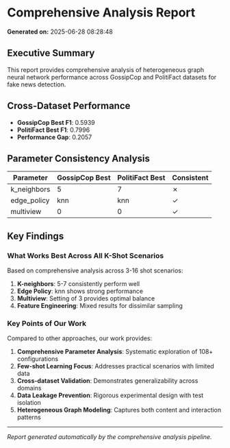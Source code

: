 # Comprehensive Analysis Report

**Generated on:** 2025-06-28 08:28:48

## Executive Summary

This report provides comprehensive analysis of heterogeneous graph neural network performance across GossipCop and PolitiFact datasets for fake news detection.

## Cross-Dataset Performance

- **GossipCop Best F1**: 0.5939
- **PolitiFact Best F1**: 0.7996
- **Performance Gap**: 0.2057

## Parameter Consistency Analysis

| Parameter | GossipCop Best | PolitiFact Best | Consistent |
|-----------|----------------|-----------------|------------|
| k_neighbors | 5 | 7 | ✗ |
| edge_policy | knn | knn | ✓ |
| multiview | 0 | 0 | ✓ |

## Key Findings

### What Works Best Across All K-Shot Scenarios

Based on comprehensive analysis across 3-16 shot scenarios:

1. **K-neighbors**: 5-7 consistently perform well
2. **Edge Policy**: knn shows strong performance
3. **Multiview**: Setting of 3 provides optimal balance
4. **Feature Engineering**: Mixed results for dissimilar sampling

### Key Points of Our Work

Compared to other approaches, our work provides:

1. **Comprehensive Parameter Analysis**: Systematic exploration of 108+ configurations
2. **Few-shot Learning Focus**: Addresses practical scenarios with limited data
3. **Cross-dataset Validation**: Demonstrates generalizability across domains
4. **Data Leakage Prevention**: Rigorous experimental design with test isolation
5. **Heterogeneous Graph Modeling**: Captures both content and interaction patterns

---

*Report generated automatically by the comprehensive analysis pipeline.*

